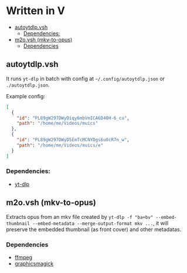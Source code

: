 # Written in V

- [autoytdlp.vsh](#autoytdlpvsh)
  - [Dependencies:](#dependencies)
- [m2o.vsh (mkv-to-opus)](#m2ovsh-mkv-to-opus)
  - [Dependencies](#dependencies-1)

## autoytdlp.vsh

It runs `yt-dlp` in batch with config at `~/.config/autoytdlp.json` or `./autoytdlp.json`.

Example config:

```json
[
  {
    "id": "PL89gW297DWyDiqy6mbVmICA6D40H-6_cu",
    "path": "/home/me/Videos/muics"
  },
  {
    "id": "PL89gW297DWyD5EmTcMCNYDgs6u0cR7n_w",
    "path": "/home/me/Videos/muics/e"
  }
]
```

### Dependencies:

- [yt-dlp](https://github.com/yt-dlp/yt-dlp/wiki/Installation)

## m2o.vsh (mkv-to-opus)

Extracts opus from an mkv file created by `yt-dlp -f "ba+bv" --embed-thumbnail --embed-metadata --merge-output-format mkv ...`, it will preserve the embedded thumbnail (as front cover) and other metadatas.

### Dependencies

- [ffmpeg](https://ffmpeg.org/download.html)
- [graphicsmagick](http://www.graphicsmagick.org/download.html)
